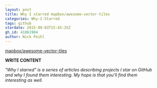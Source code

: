 ```yaml
---
layout: post
title: Why I starred mapbox/awesome-vector-tiles
categories: Why-I-Starred
tags: github
stardate: 2015-09-03T15:45:35Z
gh_id: 41861984
author: Nick Peihl
---
```


[mapbox/awesome-vector-tiles](https://github.com/mapbox/awesome-vector-tiles)

**WRITE CONTENT**

*"Why I starred" is a series of articles describing projects I star on GitHub and why I found them interesting. My hope is that you'll find them interesting as well.*

